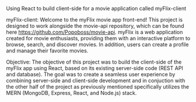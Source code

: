 Using React to build client-side for a movie application called myFlix-client

myFlix-client:
Welcome to the myFlix movie app front-end! This project is designed to work alongside the movie-api repository, which can be found here https://github.com/Popoboss/movie-api. myFlix is a web application created for movie enthusiasts, providing them with an interactive platform to browse, search, and discover movies. In addition, users can create a profile and manage their favorite movies.

Objective:
The objective of this project was to build the client-side of the myFlix app using React, based on its existing server-side code (REST API and database). The goal was to create a seamless user experience by combining server-side and client-side development and in conjuction with the other half of the project as previously mentioned specifically utilizes the MERN (MongoDB, Express, React, and Node.js) stack.
